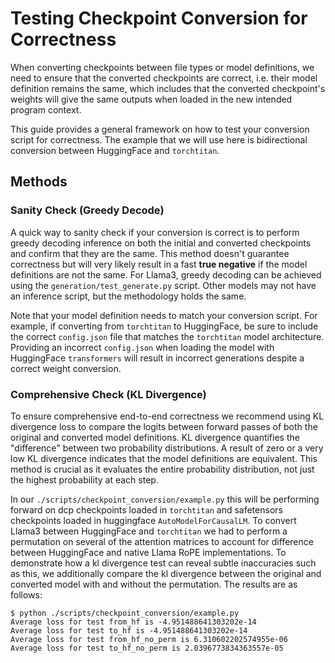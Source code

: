 # Testing Checkpoint Conversion for Correctness

When converting checkpoints between file types or model definitions, we need to ensure that the converted checkpoints are correct, i.e. their model definition remains the same, which includes that the converted checkpoint's weights will give the same outputs when loaded in the new intended program context.

This guide provides a general framework on how to test your conversion script for correctness. The example that we will use here is bidirectional conversion between HuggingFace and `torchtitan`.

## Methods

### Sanity Check (Greedy Decode)
A quick way to sanity check if your conversion is correct is to perform greedy decoding inference on both the initial and converted checkpoints and confirm that they are the same. This method doesn't guarantee correctness but will very likely result in a fast **true negative** if the model definitions are not the same. For Llama3, greedy decoding can be achieved using the `generation/test_generate.py` script. Other models may not have an inference script, but the methodology holds the same.

Note that your model definition needs to match your conversion script. For example, if converting from `torchtitan` to HuggingFace, be sure to include the correct `config.json` file that matches the `torchtitan` model architecture. Providing an incorrect `config.json` when loading the model with HuggingFace `transformers` will result in incorrect generations despite a correct weight conversion.

### Comprehensive Check (KL Divergence)
To ensure comprehensive end-to-end correctness we recommend using KL divergence loss to compare the logits between forward passes of both the original and converted model definitions. KL divergence quantifies the "difference" between two probability distributions. A result of zero or a very low KL divergence indicates that the model definitions are equivalent. This method is crucial as it evaluates the entire probability distribution, not just the highest probability at each step.

In our `./scripts/checkpoint_conversion/example.py` this will be performing forward on dcp checkpoints loaded in `torchtitan` and safetensors checkpoints loaded in huggingface `AutoModelForCausalLM`. To convert Llama3 between HuggingFace and `torchtitan` we had to perform a permutation on several of the attention matrices to account for difference between HuggingFace and native Llama RoPE implementations. To demonstrate how a kl divergence test can reveal subtle inaccuracies such as this, we additionally compare the kl divergence between the original and converted model with and without the permutation. The results are as follows:

```
$ python ./scripts/checkpoint_conversion/example.py
Average loss for test from_hf is -4.951488641303202e-14
Average loss for test to_hf is -4.951488641303202e-14
Average loss for test from_hf_no_perm is 6.310602202574955e-06
Average loss for test to_hf_no_perm is 2.0396773834363557e-05
```
